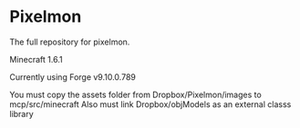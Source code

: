 Pixelmon
========

The full repository for pixelmon.

Minecraft 1.6.1

Currently using Forge v9.10.0.789

You must copy the assets folder from Dropbox/Pixelmon/images to mcp/src/minecraft
Also must link Dropbox/objModels as an external classs library